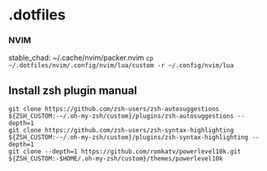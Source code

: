 # .dotfiles

### NVIM
stable_chad: ~/.cache/nvim/packer.nvim
```cp ~/.dotfiles/nvim/.config/nvim/lua/custom -r ~/.config/nvim/lua```
## Install zsh plugin manual
```
git clone https://github.com/zsh-users/zsh-autosuggestions ${ZSH_CUSTOM:-~/.oh-my-zsh/custom}/plugins/zsh-autosuggestions --depth=1
git clone https://github.com/zsh-users/zsh-syntax-highlighting ${ZSH_CUSTOM:-~/.oh-my-zsh/custom}/plugins/zsh-syntax-highlighting --depth=1
git clone --depth=1 https://github.com/romkatv/powerlevel10k.git ${ZSH_CUSTOM:-$HOME/.oh-my-zsh/custom}/themes/powerlevel10k
```
